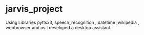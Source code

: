 # jarvis_project
Using Libraries pyttsx3,  speech_recognition , datetime ,wikipedia , webbrowser and os I developed a desktop assistant.
